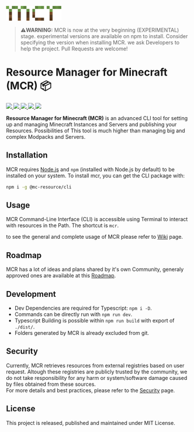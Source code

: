 <img height="40" alt="MCR" src="./assets/mcr-logo.png" />

> **⚠️WARNING:**
> MCR is now at the very beginning (EXPERIMENTAL) stage.
> experimental versions are available on npm to install.
Consider specifying the version when installing MCR.
> we ask Developers to help the project. Pull Requests are welcome!

# Resource Manager for Minecraft (MCR) 📦

<a href="https://discord.com/invite/z94zBybbhX">
    <img src="https://img.shields.io/badge/Discord-Click_Here-5865F2?style=flat-square&logo=discord&logoColor=white" />
</a>
<a href="https://www.npmjs.com/package/@mc-resource/cli">
    <img src="https://img.shields.io/badge/npm-%40mc--resource%2Fcli-red?style=flat-square&logo=npm" />
</a>
<a href="https://www.npmjs.com/package/@mc-resource/cli">
    <img src="https://img.shields.io/npm/dm/%40mc-resource%2Fcli?style=flat-square&label=Downloads&color=purple">
</a>
<a href="https://www.npmjs.com/package/@mc-resource/cli">
    <img src="https://img.shields.io/npm/v/@mc-resource/cli/latest?link=https://www.npmjs.com/package/@mc-resource/cli&color=emerald&label=Latest&style=flat-square" />
</a>
<a href="https://www.npmjs.com/package/@mc-resource/cli">
    <img src="https://img.shields.io/npm/v/@mc-resource/cli/experimental?label=Experimental&link=https://www.npmjs.com/package/@mc-resource/cli&style=flat-square" />
</a>



**Resource Manager for Minecraft (MCR)** is an advanced CLI tool for setting up and managing Minecraft Instances and Servers and publishing your Resources. Possibilities of
This tool is much higher than managing big and complex Modpacks and Servers.

## Installation

MCR requires [Node.js](https://nodejs.org/) and `npm` (installed with Node.js by default) to be installed on your system. To install mcr, you can get the CLI package with:

```bash
npm i -g @mc-resource/cli
```

## Usage

MCR Command-Line Interface (CLI) is accessible using Terminal to interact with resources in the Path.
The shortcut is `mcr`.

to see the general and complete usage of MCR please refer to [Wiki](https://github.com/mc-resource/cli/wiki) page.


## Roadmap
MCR has a lot of ideas and plans shared by it's own Community, generaly approved ones are available at this [Roadmap](https://github.com/mc-resource/cli/wiki/Roadmap).

## Development
- Dev Dependencies are required for Typescript: `npm i -D`.
- Commands can be directly run with `npm run dev`.
- Typescript Building is possible within `npm run build` with export of `./dist/`.
- Folders generated by MCR is already excluded from git.

## Security
Currently, MCR retrieves resources from external registries based on user request. Altough these registries are publicly trusted by the community, we do not take responsibility for any harm or system/software damage caused by files obtained from these sources.  
For more details and best practices, please refer to the [Security](https://github.com/mc-resource/cli/wiki/Security) page.

## License 
This project is released, published and maintained under MIT License.